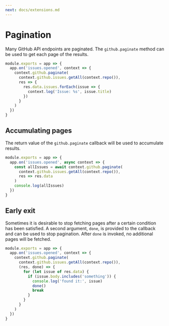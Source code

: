 ```yaml
---
next: docs/extensions.md
---
```


# Pagination

Many GitHub API endpoints are paginated. The `github.paginate` method can be used to get each page of the results.

```js
module.exports = app => {
  app.on('issues.opened', context => {
    context.github.paginate(
      context.github.issues.getAll(context.repo()),
      res => {
        res.data.issues.forEach(issue => {
          context.log('Issue: %s', issue.title)
        })
      }
    )
  })
}
```

## Accumulating pages

The return value of the `github.paginate` callback will be used to accumulate results.

```js
module.exports = app => {
  app.on('issues.opened', async context => {
    const allIssues = await context.github.paginate(
      context.github.issues.getAll(context.repo()),
      res => res.data
    )
    console.log(allIssues)
  })
}
```

## Early exit

Sometimes it is desirable to stop fetching pages after a certain condition has been satisfied. A second argument, `done`, is provided to the callback and can be used to stop pagination. After `done` is invoked, no additional pages will be fetched.

```js
module.exports = app => {
  app.on('issues.opened', context => {
    context.github.paginate(
      context.github.issues.getAll(context.repo()),
      (res, done) => {
        for (let issue of res.data) {
          if (issue.body.includes('something')) {
            console.log('found it:', issue)
            done()
            break
          }
        }
      }
    )
  })
}
```
